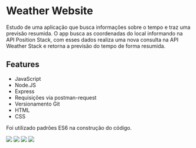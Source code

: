 # Weather Website

Estudo de uma aplicação que busca informações sobre o tempo e traz uma previsão resumida.
O app busca as coordenadas do local informando na API Position Stack, com esses dados realiza uma nova consulta na API Weather Stack e retorna a previsão do tempo de forma resumida.

<h2>Features</h2>
<ul>
  <li>JavaScript</li>
  <li>Node.JS</li>
  <li>Express</li>
  <li>Requisições via postman-request</li>
  <li>Versionamento Git</li>
  <li>HTML</li>
  <li>CSS</li>
</ul>

Foi utilizado padrões ES6 na construção do código.

<img src="/img/1.png" />
<img src="/img/2.png" />
<img src="/img/3.png" />
<img src="/img/4.png" />
